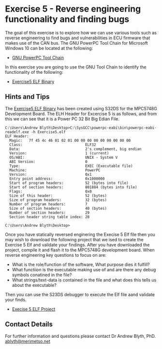 # Exercise 5 - Reverse engineering functionality and finding bugs

The goal of this exercise is to explore how we can use various tools such as reverse engineering to find bugs and vulnerabilities in ECU firmware that makes use of the CAN bus. The GNU PowerPC Tool Chain for Microsoft Windows 10 can be located at the following:

* [GNU PowerPC Tool Chain](https://gnutoolchains.com/powerpc-eabi/)

In this exercise you are going to use the GNU Tool Chain to identify the functionality of the following:

* [Exercise5 ELF Binary](https://github.com/Merimetso-Code/EmbeddedAutomotiveSecurity/blob/main/Exercise5.elf)

## Hints and Tips

The [Exercise5 ELF Binary](https://github.com/Merimetso-Code/EmbeddedAutomotiveSecurity/blob/main/Exercise5.elf) has been created using S32DS for the MPC5748G Development Board. The ELH Header for Excercise 5 is as follows, and from this we can see that it is a Power PC 32 Bit Big Edian File.  


```
C:\Users\Andrew Blyth\Desktop>C:\SysGCC\powerpc-eabi\bin\powerpc-eabi-readelf.exe -h Exercise5.elf
ELF Header:
  Magic:   7f 45 4c 46 01 02 01 00 00 00 00 00 00 00 00 00
  Class:                             ELF32
  Data:                              2's complement, big endian
  Version:                           1 (current)
  OS/ABI:                            UNIX - System V
  ABI Version:                       0
  Type:                              EXEC (Executable file)
  Machine:                           PowerPC
  Version:                           0x1
  Entry point address:               0x1000000
  Start of program headers:          52 (bytes into file)
  Start of section headers:          801884 (bytes into file)
  Flags:                             0x0
  Size of this header:               52 (bytes)
  Size of program headers:           32 (bytes)
  Number of program headers:         7
  Size of section headers:           40 (bytes)
  Number of section headers:         29
  Section header string table index: 28

C:\Users\Andrew Blyth\Desktop>
```

Once you have statically reversed enginering the Execise 5 Elf file then you may wish to download the following project that we ised to create the Exercise 5 Elf and validate your findings. After you have downloaded the project, compile it and flash it to the MPC5748G development board. When reverse engineering key questions to focus on are:

* What is the role/function of the software, What purpose dies it fulfill?
* What functiion is the executable making use of and are there any debug symbols conatined in the file?
* What strings/text-data is contained in the file and what does this tells us about the executable?

Then you can use the S23DS debugger to execute the Elf file aand validate your finds.

* [Execise 5 ELF Project](https://github.com/Merimetso-Code/EmbeddedAutomotiveSecurity/blob/main/EXERCISE5.7z)

## Contact Details

For further information and questions please contact Dr Andrew Blyth, PhD. <ablyth@merimetso.net>
